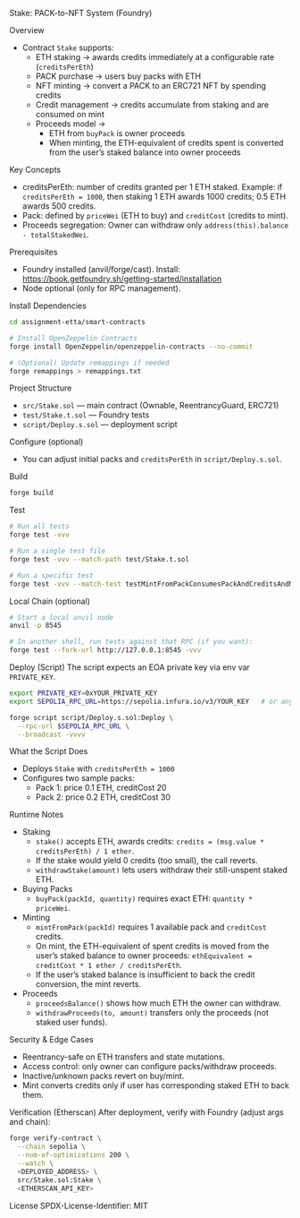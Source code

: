 Stake: PACK-to-NFT System (Foundry)

Overview
- Contract `Stake` supports:
  - ETH staking → awards credits immediately at a configurable rate (`creditsPerEth`)
  - PACK purchase → users buy packs with ETH
  - NFT minting → convert a PACK to an ERC721 NFT by spending credits
  - Credit management → credits accumulate from staking and are consumed on mint
  - Proceeds model →
    - ETH from `buyPack` is owner proceeds
    - When minting, the ETH-equivalent of credits spent is converted from the user’s staked balance into owner proceeds

Key Concepts
- creditsPerEth: number of credits granted per 1 ETH staked. Example: if `creditsPerEth = 1000`, then staking 1 ETH awards 1000 credits; 0.5 ETH awards 500 credits.
- Pack: defined by `priceWei` (ETH to buy) and `creditCost` (credits to mint).
- Proceeds segregation: Owner can withdraw only `address(this).balance - totalStakedWei`.

Prerequisites
- Foundry installed (anvil/forge/cast). Install: https://book.getfoundry.sh/getting-started/installation
- Node optional (only for RPC management). 

Install Dependencies
```bash
cd assignment-etta/smart-contracts

# Install OpenZeppelin Contracts
forge install OpenZeppelin/openzeppelin-contracts --no-commit

# (Optional) Update remappings if needed
forge remappings > remappings.txt
```

Project Structure
- `src/Stake.sol` — main contract (Ownable, ReentrancyGuard, ERC721)
- `test/Stake.t.sol` — Foundry tests
- `script/Deploy.s.sol` — deployment script

Configure (optional)
- You can adjust initial packs and `creditsPerEth` in `script/Deploy.s.sol`.

Build
```bash
forge build
```

Test
```bash
# Run all tests
forge test -vvv

# Run a single test file
forge test -vvv --match-path test/Stake.t.sol

# Run a specific test
forge test -vvv --match-test testMintFromPackConsumesPackAndCreditsAndMintsNFT
```

Local Chain (optional)
```bash
# Start a local anvil node
anvil -p 8545

# In another shell, run tests against that RPC (if you want):
forge test --fork-url http://127.0.0.1:8545 -vvv
```

Deploy (Script)
The script expects an EOA private key via env var `PRIVATE_KEY`.

```bash
export PRIVATE_KEY=0xYOUR_PRIVATE_KEY
export SEPOLIA_RPC_URL=https://sepolia.infura.io/v3/YOUR_KEY   # or any RPC

forge script script/Deploy.s.sol:Deploy \
  --rpc-url $SEPOLIA_RPC_URL \
  --broadcast -vvvv
```

What the Script Does
- Deploys `Stake` with `creditsPerEth = 1000`
- Configures two sample packs:
  - Pack 1: price 0.1 ETH, creditCost 20
  - Pack 2: price 0.2 ETH, creditCost 30

Runtime Notes
- Staking
  - `stake()` accepts ETH, awards credits: `credits = (msg.value * creditsPerEth) / 1 ether`.
  - If the stake would yield 0 credits (too small), the call reverts.
  - `withdrawStake(amount)` lets users withdraw their still-unspent staked ETH.
- Buying Packs
  - `buyPack(packId, quantity)` requires exact ETH: `quantity * priceWei`.
- Minting
  - `mintFromPack(packId)` requires 1 available pack and `creditCost` credits.
  - On mint, the ETH-equivalent of spent credits is moved from the user’s staked balance to owner proceeds: `ethEquivalent = creditCost * 1 ether / creditsPerEth`.
  - If the user’s staked balance is insufficient to back the credit conversion, the mint reverts.
- Proceeds
  - `proceedsBalance()` shows how much ETH the owner can withdraw.
  - `withdrawProceeds(to, amount)` transfers only the proceeds (not staked user funds).

Security & Edge Cases
- Reentrancy-safe on ETH transfers and state mutations.
- Access control: only owner can configure packs/withdraw proceeds.
- Inactive/unknown packs revert on buy/mint.
- Mint converts credits only if user has corresponding staked ETH to back them.

Verification (Etherscan)
After deployment, verify with Foundry (adjust args and chain):
```bash
forge verify-contract \
  --chain sepolia \
  --num-of-optimizations 200 \
  --watch \
  <DEPLOYED_ADDRESS> \
  src/Stake.sol:Stake \
  <ETHERSCAN_API_KEY>
```

License
SPDX-License-Identifier: MIT

